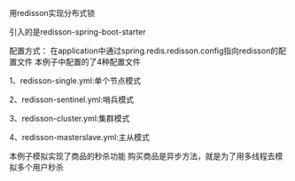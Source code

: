 用redisson实现分布式锁

引入的是redisson-spring-boot-starter

配置方式：
在application中通过spring.redis.redisson.config指向redisson的配置文件
本例子中配置的了4种配置文件

1、redisson-single.yml:单个节点模式

2、redisson-sentinel.yml:哨兵模式

3、redisson-cluster.yml:集群模式

4、redisson-masterslave.yml:主从模式

本例子模拟实现了商品的秒杀功能
购买商品是异步方法，就是为了用多线程去模拟多个用户秒杀

